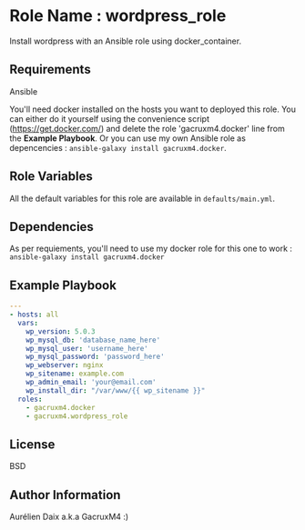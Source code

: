 Role Name : wordpress_role
=========

Install wordpress with an Ansible role using docker_container.

Requirements
------------

Ansible

You'll need docker installed on the hosts you want to deployed this role. You can either do it yourself using the convenience script (https://get.docker.com/) and delete the role 'gacruxm4.docker' line from the **Example Playbook**. 
Or you can use my own Ansible role as depencencies : `ansible-galaxy install gacruxm4.docker`.

Role Variables
--------------

All the default variables for this role are available in `defaults/main.yml`.

Dependencies
------------

As per requiements, you'll need to use my docker role for this one to work : `ansible-galaxy install gacruxm4.docker`

Example Playbook
----------------

```yaml
---
- hosts: all
  vars:
    wp_version: 5.0.3
    wp_mysql_db: 'database_name_here'
    wp_mysql_user: 'username_here'
    wp_mysql_password: 'password_here'
    wp_webserver: nginx
    wp_sitename: example.com
    wp_admin_email: 'your@email.com'
    wp_install_dir: "/var/www/{{ wp_sitename }}"
  roles:
    - gacruxm4.docker
    - gacruxm4.wordpress_role
```

License
-------

BSD

Author Information
------------------
Aurélien Daix a.k.a GacruxM4 :)
